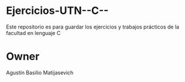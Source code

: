 # Ejercicios-UTN--C--
Este repositorio es para guardar los ejercicios y trabajos prácticos de la facultad en lenguaje C

# Owner
Agustín Basilio Matijasevich